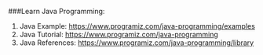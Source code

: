 
###Learn Java Programming:
1. Java Example: https://www.programiz.com/java-programming/examples
2. Java Tutorial: https://www.programiz.com/java-programming
3. Java References: https://www.programiz.com/java-programming/library
